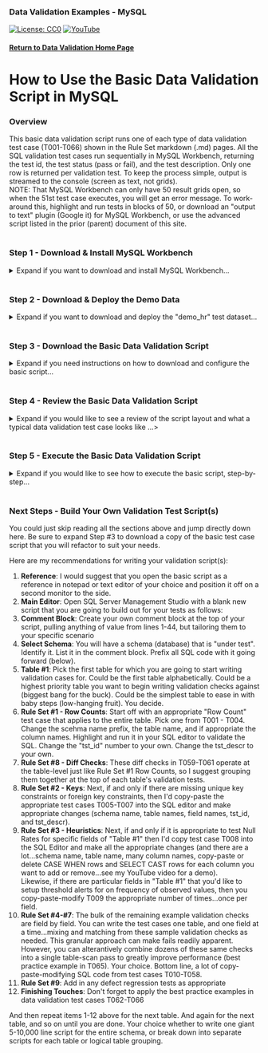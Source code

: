 ### Data Validation Examples - MySQL
[![License: CC0](https://img.shields.io/badge/License-CC0-red)](LICENSE "Creative Commons Zero License by DataResearchLabs (effectively = Public Domain")
[![YouTube](https://img.shields.io/badge/YouTube-DataResearchLabs-brightgreen)](http://www.DataResearchLabs.com)
#### [Return to Data Validation Home Page](https://github.com/DataResearchLabs/sql_scripts/blob/main/data_validation_scripts.md)


# How to Use the Basic Data Validation Script in MySQL

### Overview
This basic data validation script runs one of each type of data validation test case (T001-T066) shown in the Rule Set markdown (.md) pages.  All the SQL validation test cases run sequentially in MySQL Workbench, returning the test id, the test status (pass or fail), and the test description.  Only one row is returned per validation test. To keep the process simple, output is streamed to the console (screen as text, not grids).<br>
NOTE: That MySQL Workbench can only have 50 result grids open, so when the 51st test case executes, you will get an error message.  To work-around this, highlight and run tests in blocks of 50, or download an "output to text" plugin (Google it) for MySQL Workbench, or use the advanced script listed in the prior (parent) document of this site.
<br><br>

### Step 1 - Download & Install MySQL Workbench
<details><summary>Expand if you want to download and install MySQL Workbench...</summary><br>

1. MySQL provides a basic SQL editor named "MySQL Workbench" for free download and use.  
2. If it is not already installed on your machine (and you're not using another database IDE like Toad), then download from <b>[here](https://www.mysql.com/products/workbench/)</b> and install, following the prompts.
</details>
<br>

### Step 2 - Download & Deploy the Demo Data
<details><summary>Expand if you want to download and deploy the "demo_hr" test dataset...</summary><br>

If you'd like to run the test script as-is first, before copy-pasting the concepts out and applying to your own databases, then you will need to download and deploy the demo_hr test dataset.
1. Download the "demo_hr_01_create_database.sql" script from <b>[here](https://raw.githubusercontent.com/DataResearchLabs/sql_scripts/main/mysql/data_validation/demo_data/demo_hr_01_create_database.sql)</b>.
2. Run the script on a SQL Server database where you have permissions (local is fine too).
3. Download the "demo_hr_02_create_tables.sql" script from <b>[here](https://raw.githubusercontent.com/DataResearchLabs/sql_scripts/main/mysql/data_validation/demo_data/demo_hr_02_create_tables.sql)</b>.
4. Run the script on the same SQL Server database.
5. Download the "demo_hr_03_populate_tables.sql" script from <b>[here](https://raw.githubusercontent.com/DataResearchLabs/sql_scripts/main/mysql/data_validation/demo_data/demo_hr_03_populate_tables.sql)</b>.
6. Run the script on the same MySQL database.
7. Using MySQL Workbench (or an equivalent SQL IDE), confirm that the tables exist and the data is populated.
</details>
<br>

### Step 3 - Download the Basic Data Validation Script
<details><summary>Expand if you need instructions on how to download and configure the basic script...</summary><br>
   
1. Download the basic validation script from <b>[here](https://raw.githubusercontent.com/DataResearchLabs/sql_scripts/main/mysql/data_validation/sql_scripts/dv_basic_test_cases.sql)</b>.
2. Pick an appropriate directory in which to save the script.  Open your SQL Editor pointing to the appropriate SQL Server "demo_hr" database.
</details>
<br>

### Step 4 - Review the Basic Data Validation Script
<details><summary>Expand if you would like to see a review of the script layout and what a typical data validation test case looks like ...></summary><br>

The script currently consists of 1,156 lines of SQL code broken down as follows:
* Lines 1-41 are the comment block header, containing notes and definitions
* Lines 42-1,156 are the 66 individual example validation test cases (written as SQL SELECTs)

A typical data validation test has SQL code that looks something like this: <br>  

<img src="https://github.com/DataResearchLabs/sql_scripts/blob/main/mssql/data_validation/img/01_data_val_mssql_example_test_case_sql_code.png">

This test case validates that no carriage return (CR) or line feed (LF) characters exist in the last_name column across all rows. 

Notice the following aspects of the SQL code:
1. Each data validation test case is written as one or more SQL SELECT statements.

2. There is one (or more) **inner queries**  (lines 477-484 above)
    * These return many detail rows with business validation logic applied.  
    * The columns returned vary by validation test case, but typically have a primary key or unique key value returned so you can easily identify which row failed
    * There is also always a status field returned with a unique rejection code (eg: REJ-01 above) with the expected result (no CR or LFs), and the actual result including the position of the bad character in the source field.
    * Note that you can highlight and run just the inner query SELECT(s) to see all relevant rows with specific failure details    

3. There is one **outer query** (lines 473-476 and 485-485)
    * It rolls all the detail rows up to a single summary row with pass or fail judgment.
    * It returns column **tst_id** - the test ID (hard-coded when write script)
    * It returns column **status** - the test result (re-calculated with every test run).  Usually "P" for pass or "FAIL"...or add your own such as "WARN", "SKIP", or "BLOCK"
    * It returns column **tst_dscr** - the data validation test description (hard-coded when write script)
</details>
<br>

### Step 5 - Execute the Basic Data Validation Script
<details><summary>Expand if you would like to see how to execute the basic script, step-by-step...</summary><br>

Here are the steps to execute the basic script in Oracle SQL Developer (typical output shown in the screenshot below).  
1. Open SSMS (or equivalent SQL Editor)
2. Blue Dot #1 - You must load the basic validation script into SSMS (or equivalent IDE)
3. Blue Dot #2 - Be sure to click the "Text Output" toggle button (or equivalent in other IDEs) so that all test cases will output to a single text document on screen (**not** as 66 separate grids)
4. Blue Dot #3 - The output is concisely laid out for all data validation test cases.  The red-boxed test case includes test_id (eg: T001) in column #1, followed by the status (eg: pass or fail) in column #2, and finally ends with the test description on the right in column #3 (because width varies so much want it on the end for better readability).
<img src="https://github.com/DataResearchLabs/sql_scripts/blob/main/mssql/data_validation/img/02_data_val_mssql_run_results1.png">

</details>
<br>

### Next Steps - Build Your Own Validation Test Script(s)
You could just skip reading all the sections above and jump directly down here.  Be sure to expand Step #3 to download a copy of the basic test case script that you will refactor to suit your needs.

Here are my recommendations for writing your validation script(s):
1. **Reference**: I would suggest that you open the basic script as a reference in notepad or text editor of your choice and position it off on a second monitor to the side.
2. **Main Editor**: Open SQL Server Management Studio with a blank new script that you are going to build out for your tests as follows:
3. **Comment Block**:  Create your own comment block at the top of your script, pulling anything of value from lines 1-44, but tailoring them to your specific scenario
4. **Select Schema**: You will have a schema (database) that is "under test".  Identify it.  List it in the comment block.  Prefix all SQL code with it going forward (below).
5. **Table #1**:  Pick the first table for which you are going to start writing validation cases for.  Could be the first table alphabetically. Could be a highest priority table you want to begin writing validation checks against (biggest bang for the buck).  Could be the simplest table to ease in with baby steps (low-hanging fruit).  You decide.
6. **Rule Set #1 - Row Counts**: Start off with an appropriate "Row Count" test case that applies to the entire table.  Pick one from T001 - T004.  Change the scehma name prefix, the table name, and if appropriate the column names.  Highlight and run it in your SQL editor to validate the SQL.  Change the "tst_id" number to your own.  Change the tst_descr to your own.
7. **Rule Set #8 - Diff Checks**: These diff checks in T059-T061 operate at the table-level just like Rule Set #1 Row Counts, so I suggest grouping them together at the top of each table's validation tests.
8. **Rule Set #2 - Keys**: Next, if and only if there are missing unique key constraints or foreign key constraints, then I'd copy-paste the appropriate test cases T005-T007 into the SQL editor and make appropriate changes (schema name, table names, field names, tst_id, and tst_descr).
9. **Rule Set #3 - Heuristics**: Next, if and only if it is appropriate to test Null Rates for specific fields of "Table #1" then I'd copy test case T008 into the SQL Editor and make all the appropriate changes (and there are a lot...schema name, table name, many column names, copy-paste or delete CASE WHEN rows and SELECT CAST rows for each  column you want to add or remove...see my YouTube video for a demo).<br>
Likewise, if there are particular fields in "Table #1" that you'd like to setup threshold alerts for on frequency of observed values, then you copy-paste-modify T009 the appropriate number of times...once per field.
10. **Rule Set #4-#7**: The bulk of the remaining example validation checks are field by field.  You can write the test cases one table, and one field at a time...mixing and matching from these sample validation checks as needed.  This granular approach can make fails readily apparent.  However, you can alterantively combine dozens of these same checks into a single table-scan pass to greatly improve performance (best practice example in T065).  Your choice.  Bottom line, a lot of copy-paste-modifying SQL code from test cases T010-T058.
11. **Rule Set #9**: Add in any defect regression tests as appropriate
12. **Finishing Touches**: Don't forget to apply the best practice examples in data validation test cases T062-T066

And then repeat items 1-12 above for the next table.  And again for the next table, and so on until you are done.  Your choice whether to write one giant 5-10,000 line script for the entire schema, or break down into separate scripts for each table or logical table grouping. 
